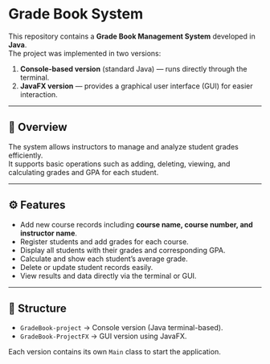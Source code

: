 # Grade Book System  

This repository contains a **Grade Book Management System** developed in **Java**.  
The project was implemented in two versions:  
1. **Console-based version** (standard Java) — runs directly through the terminal.  
2. **JavaFX version** — provides a graphical user interface (GUI) for easier interaction.  

---

## 🎯 Overview  
The system allows instructors to manage and analyze student grades efficiently.  
It supports basic operations such as adding, deleting, viewing, and calculating grades and GPA for each student.  

---

## ⚙️ Features  
- Add new course records including **course name, course number, and instructor name**.  
- Register students and add grades for each course.  
- Display all students with their grades and corresponding GPA.  
- Calculate and show each student’s average grade.  
- Delete or update student records easily.  
- View results and data directly via the terminal or GUI.  

---

## 🧩 Structure  
- `GradeBook-project` → Console version (Java terminal-based).  
- `GradeBook-ProjectFX` → GUI version using JavaFX.  

Each version contains its own `Main` class to start the application.  
